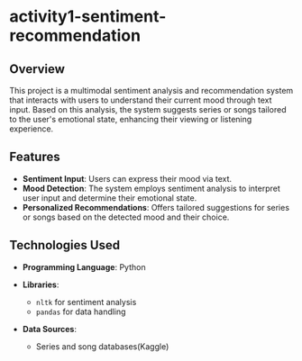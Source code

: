 # activity1-sentiment-recommendation

## Overview
This project is a multimodal sentiment analysis and recommendation system that interacts with users to understand their current mood through text input. Based on this analysis, the system suggests series or songs tailored to the user's emotional state, enhancing their viewing or listening experience.

## Features
- **Sentiment Input**: Users can express their mood via text.
- **Mood Detection**: The system employs sentiment analysis to interpret user input and determine their emotional state.
- **Personalized Recommendations**: Offers tailored suggestions for series or songs based on the detected mood and their choice.

## Technologies Used
- **Programming Language**: Python
- **Libraries**:
  - `nltk` for sentiment analysis
  - `pandas` for data handling

- **Data Sources**:
  - Series and song databases(Kaggle)

